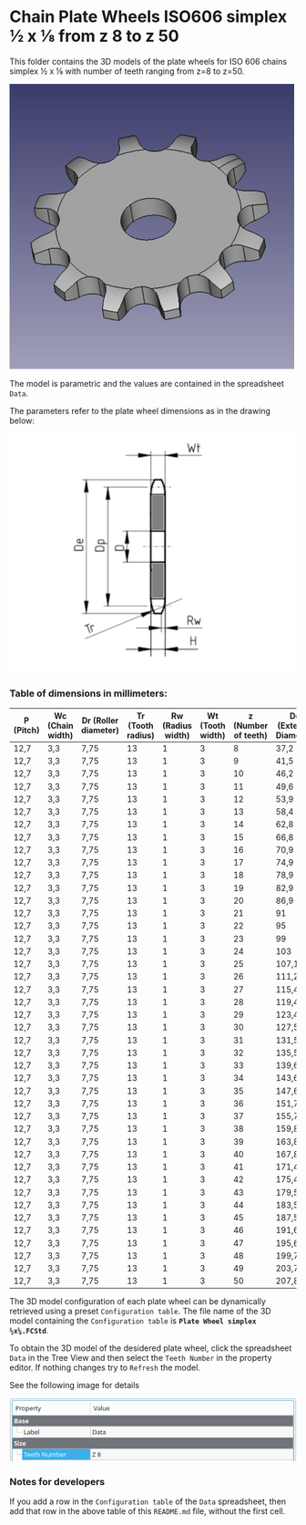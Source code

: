 # Chain Plate Wheels ISO606 simplex ½ x ⅛ from z 8 to z 50

This folder contains the 3D models of the plate wheels for ISO 606 chains simplex ½ x ⅛ with number of teeth ranging from z=8 to z=50.

![Image](screenshot.png "Plate Wheel Simplex")

The model is parametric and the values are contained in the spreadsheet `Data`.

The parameters refer to the plate wheel dimensions as in the drawing below:

![Drawing](drawing.png "Drawing")

### Table of dimensions in millimeters:

P (Pitch)|Wc (Chain width)|Dr (Roller diameter)|Tr (Tooth radius)|Rw (Radius width)|Wt (Tooth width)|z (Number of teeth)|De (External Diameter)|Dp (Pitch diameter)|D (Hole diameter)|H (Total height)
---|---|---|---|---|---|---|---|---|---|---
12,7|3,3|7,75|13|1|3|8|37,2|33,18|8|4
12,7|3,3|7,75|13|1|3|9|41,5|37,13|8|4
12,7|3,3|7,75|13|1|3|10|46,2|41,1|8|4
12,7|3,3|7,75|13|1|3|11|49,6|45,07|8|4
12,7|3,3|7,75|13|1|3|12|53,9|49,07|8|4
12,7|3,3|7,75|13|1|3|13|58,4|53,06|8|4
12,7|3,3|7,75|13|1|3|14|62,8|57,07|8|4
12,7|3,3|7,75|13|1|3|15|66,8|61,09|8|4
12,7|3,3|7,75|13|1|3|16|70,9|65,1|8|4
12,7|3,3|7,75|13|1|3|17|74,9|69,11|8|4
12,7|3,3|7,75|13|1|3|18|78,9|73,14|8|4
12,7|3,3|7,75|13|1|3|19|82,9|77,16|8|4
12,7|3,3|7,75|13|1|3|20|86,9|81,19|8|4
12,7|3,3|7,75|13|1|3|21|91|85,22|8|4
12,7|3,3|7,75|13|1|3|22|95|89,24|10|4
12,7|3,3|7,75|13|1|3|23|99|93,27|10|4
12,7|3,3|7,75|13|1|3|24|103|97,29|10|4
12,7|3,3|7,75|13|1|3|25|107,1|101,33|10|4
12,7|3,3|7,75|13|1|3|26|111,2|105,36|12|4
12,7|3,3|7,75|13|1|3|27|115,4|109,4|12|4
12,7|3,3|7,75|13|1|3|28|119,4|113,42|12|4
12,7|3,3|7,75|13|1|3|29|123,4|117,46|12|4
12,7|3,3|7,75|13|1|3|30|127,5|121,5|12|4
12,7|3,3|7,75|13|1|3|31|131,5|125,54|12|4
12,7|3,3|7,75|13|1|3|32|135,5|129,56|12|4
12,7|3,3|7,75|13|1|3|33|139,6|133,6|12|4
12,7|3,3|7,75|13|1|3|34|143,6|137,64|12|4
12,7|3,3|7,75|13|1|3|35|147,6|141,68|12|4
12,7|3,3|7,75|13|1|3|36|151,7|145,72|16|4
12,7|3,3|7,75|13|1|3|37|155,7|149,76|16|4
12,7|3,3|7,75|13|1|3|38|159,8|153,8|16|4
12,7|3,3|7,75|13|1|3|39|163,8|157,83|16|4
12,7|3,3|7,75|13|1|3|40|167,8|161,87|16|4
12,7|3,3|7,75|13|1|3|41|171,4|165,91|16|4
12,7|3,3|7,75|13|1|3|42|175,4|169,95|16|4
12,7|3,3|7,75|13|1|3|43|179,5|173,99|16|4
12,7|3,3|7,75|13|1|3|44|183,5|178,03|16|4
12,7|3,3|7,75|13|1|3|45|187,5|182,07|16|4
12,7|3,3|7,75|13|1|3|46|191,6|186,1|20|4
12,7|3,3|7,75|13|1|3|47|195,6|190,14|20|4
12,7|3,3|7,75|13|1|3|48|199,7|194,18|20|4
12,7|3,3|7,75|13|1|3|49|203,7|198,22|20|4
12,7|3,3|7,75|13|1|3|50|207,8|202,26|20|4

The 3D model configuration of each plate wheel can be dynamically retrieved using a preset `Configuration table`.
The file name of the 3D model containing the `Configuration table` is **`Plate Wheel simplex ½x⅛.FCStd`**.

To obtain the 3D model of the desidered plate wheel, click the spreadsheet `Data` in the Tree View and then select the `Teeth Number` in the property editor. If nothing changes try to `Refresh` the model.

See the following image for details

![Drawing](configuration.png "Configuration")

### Notes for developers
If you add a row in the `Configuration table` of the `Data` spreadsheet, then add that row in the above table of this `README.md` file, without the first cell.
